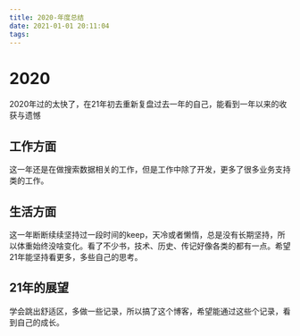 ```yaml
---
title: 2020-年度总结
date: 2021-01-01 20:11:04
tags:
---
```


# 2020
2020年过的太快了，在21年初去重新复盘过去一年的自己，能看到一年以来的收获与遗憾

## 工作方面
这一年还是在做搜索数据相关的工作，但是工作中除了开发，更多了很多业务支持类的工作。

## 生活方面
这一年断断续续坚持过一段时间的keep，天冷或者懒惰，总是没有长期坚持，所以体重始终没啥变化。看了不少书，技术、历史、传记好像各类的都有一点。希望21年能坚持看更多，多些自己的思考。

## 21年的展望
学会跳出舒适区，多做一些记录，所以搞了这个博客，希望能通过这些个记录，看到自己的成长。
